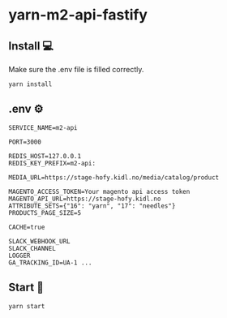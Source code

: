 # yarn-m2-api-fastify

## Install :computer:
Make sure the .env file is filled correctly.

`yarn install`  

## .env :gear:
```dotenv
SERVICE_NAME=m2-api

PORT=3000

REDIS_HOST=127.0.0.1
REDIS_KEY_PREFIX=m2-api:

MEDIA_URL=https://stage-hofy.kidl.no/media/catalog/product

MAGENTO_ACCESS_TOKEN=Your magento api access token
MAGENTO_API_URL=https://stage-hofy.kidl.no
ATTRIBUTE_SETS={"16": "yarn", "17": "needles"}
PRODUCTS_PAGE_SIZE=5

CACHE=true

SLACK_WEBHOOK_URL
SLACK_CHANNEL
LOGGER
GA_TRACKING_ID=UA-1 ...
```

## Start :tada:

`yarn start`
